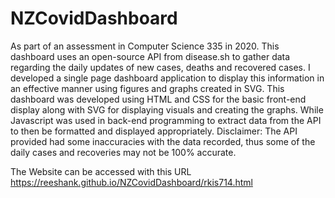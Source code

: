 # NZCovidDashboard

As part of an assessment in Computer Science 335 in 2020. This dashboard uses an open-source API from disease.sh to gather data regarding the daily updates of new cases, deaths and recovered cases. I developed a single page dashboard application to display this information in an effective manner using figures and graphs created in SVG. This dashboard was developed using HTML and CSS for the basic front-end display along with SVG for displaying visuals and creating the graphs. While Javascript was used in back-end programming to extract data from the API to then be formatted and displayed appropriately. Disclaimer: The API provided had some inaccuracies with the data recorded, thus some of the daily cases and recoveries may not be 100% accurate.

The Website can be accessed with this URL https://reeshank.github.io/NZCovidDashboard/rkis714.html
